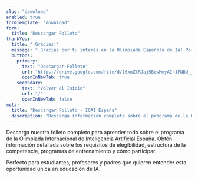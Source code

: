```yaml
---
slug: "download"
enabled: true
formTemplate: "download"
form:
  title: "Descargar Folleto"
thankYou:
  title: "¡Gracias!"
  message: "¡Gracias por tu interés en la Olimpiada Española de IA! Por favor, descarga el folleto a continuación y compártelo con estudiantes, profesores y colegios que puedan estar interesados en participar. Juntos, podemos difundir la conciencia sobre esta emocionante oportunidad en educación de inteligencia artificial."
  buttons:
    primary:
      text: "Descargar Folleto"
      url: "https://drive.google.com/file/d/16xmZtRJaj5BqwMmyAIn1FNBU_js5f_9d/view?usp=drive_link"
      openInNewTab: true
    secondary:
      text: "Volver al Inicio"
      url: "/"
      openInNewTab: false
meta:
  title: "Descargar Folleto - IOAI España"
  description: "Descarga información completa sobre el programa de la Olimpiada Internacional de Inteligencia Artificial España."
---
```


Descarga nuestro folleto completo para aprender todo sobre el programa de la Olimpiada Internacional de Inteligencia Artificial España. Obtén información detallada sobre los requisitos de elegibilidad, estructura de la competencia, programas de entrenamiento y cómo participar.

Perfecto para estudiantes, profesores y padres que quieren entender esta oportunidad única en educación de IA.